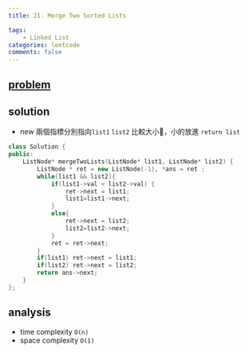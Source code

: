 ```yaml
---
title: 21. Merge Two Sorted Lists

tags:  
    - Linked List
categories: leetcode
comments: false
---
```



## [problem](https://leetcode.com/problems/merge-two-sorted-lists/)

## solution 

- new 兩個指標分別指向`list1` `list2` 比較大小，小的放進 `return list`
```c++
class Solution {
public:
    ListNode* mergeTwoLists(ListNode* list1, ListNode* list2) {
        ListNode * ret = new ListNode(-1), *ans = ret ;
        while(list1 && list2){
            if(list1->val < list2->val) {
                ret->next = list1;
                list1=list1->next;
            }
            else{
                ret->next = list2;
                list2=list2->next;
            }
            ret = ret->next;
        }
        if(list1) ret->next = list1;
        if(list2) ret->next = list2;
        return ans->next;
    }
};
```


## analysis
- time complexity `O(n)`
- space complexity `O(1)`